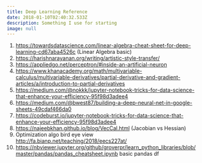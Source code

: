 ```yaml
---
title: Deep Learning Reference
date: 2018-01-10T02:40:32.533Z
description: Something I use for starting
image: null
---
```

1. https://towardsdatascience.com/linear-algebra-cheat-sheet-for-deep-learning-cd67aba4526c (Linear Algebra basic)
2. https://harishnarayanan.org/writing/artistic-style-transfer/
3. https://appliedgo.net/perceptron/#inside-an-artificial-neuron
4. https://www.khanacademy.org/math/multivariable-calculus/multivariable-derivatives/partial-derivative-and-gradient-articles/a/introduction-to-partial-derivatives
5. https://medium.com/@nokkk/jupyter-notebook-tricks-for-data-science-that-enhance-your-efficiency-95f98d3adee4
6. https://medium.com/@bwest87/building-a-deep-neural-net-in-google-sheets-49cdaf466da0
7. https://codeburst.io/jupyter-notebook-tricks-for-data-science-that-enhance-your-efficiency-95f98d3adee4
8. https://najeebkhan.github.io/blog/VecCal.html (Jacobian vs Hessian)
9. Optimization algo bird eye view http://fa.bianp.net/teaching/2018/eecs227at/
10. https://nbviewer.jupyter.org/github/groverpr/learn_python_libraries/blob/master/pandas/pandas_cheatsheet.ipynb basic pandas df





